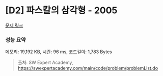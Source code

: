 # [D2] 파스칼의 삼각형 - 2005 

[문제 링크](https://swexpertacademy.com/main/code/problem/problemDetail.do?contestProbId=AV5P0-h6Ak4DFAUq) 

### 성능 요약

메모리: 19,192 KB, 시간: 96 ms, 코드길이: 1,783 Bytes



> 출처: SW Expert Academy, https://swexpertacademy.com/main/code/problem/problemList.do